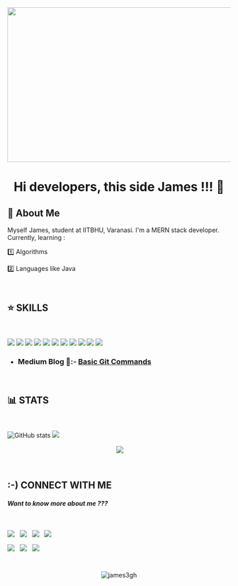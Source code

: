 <div align="center"><img align="center" src="https://user-images.githubusercontent.com/87705437/138810399-9c9d4c1b-87ab-459c-8691-76e4a3ea68d8.jpg" width=900px height=350px/>

# Hi developers, this side James !!! 👋
</div>

## 🚀 About Me 

Myself James, student at IITBHU, Varanasi. I'm a MERN stack developer. Currently, learning :

1️⃣ Algorithms

2️⃣ Languages like Java 

<br/>

## ⭐ SKILLS

<br/>
  
![](https://img.shields.io/badge/C%2B%2B-00599C?style=for-the-badge&logo=c%2B%2B&logoColor=white) ![](	https://img.shields.io/badge/Python-3776AB?style=for-the-badge&logo=python&logoColor=white) ![](	https://img.shields.io/badge/HTML5-E34F26?style=for-the-badge&logo=html5&logoColor=white) ![](	https://img.shields.io/badge/CSS3-1572B6?style=for-the-badge&logo=css3&logoColor=white) ![](	https://img.shields.io/badge/JavaScript-323330?style=for-the-badge&logo=javascript&logoColor=F7DF1E) ![](https://img.shields.io/badge/Bootstrap-563D7C?style=for-the-badge&logo=bootstrap&logoColor=white) ![](	https://img.shields.io/badge/React-20232A?style=for-the-badge&logo=react&logoColor=61DAFB) ![](	https://img.shields.io/badge/Git-F05032?style=for-the-badge&logo=git&logoColor=white) ![](https://img.shields.io/badge/Visual_Studio-5C2D91?style=for-the-badge&logo=visual%20studio&logoColor=white) ![](https://img.shields.io/badge/Medium-12100E?style=for-the-badge&logo=medium&logoColor=white) ![](https://img.shields.io/badge/jQuery-0769AD?style=for-the-badge&logo=jquery&logoColor=white)

 * ### Medium Blog 📃:- [Basic Git Commands](https://tinyurl.com/GitBasicCommands) 
<br/>

## 📊 STATS 
<br/>

![GitHub stats](https://github-readme-stats.vercel.app/api?username=james3gh&showicons=true&theme=radical) 
![](https://github-readme-streak-stats.herokuapp.com/?user=james3gh&theme=gotham) <br />
<p align="center">&nbsp;<img align="center" src="https://github-readme-stats.vercel.app/api/top-langs/?username=james3gh&theme=gotham&include_all_commits=true&count_private=true" /></p> 

<br/>

## :-) CONNECT WITH ME 
#### *Want to know more about me ???* 

<br/>

 [<img align="center" src="https://img.shields.io/badge/Facebook-1877F2?style=for-the-badge&logo=facebook&logoColor=white"/>](https://www.facebook.com/) &nbsp;   [<img align="center" src="https://img.shields.io/badge/Instagram-E4405F?style=for-the-badge&logo=instagram&logoColor=white"/>](https://www.instagram.com/) &nbsp;  [<img align="center" src="https://img.shields.io/badge/LinkedIn-0077B5?style=for-the-badge&logo=linkedin&logoColor=white"/>](https://www.linkedin.com/feed/) &nbsp;  [<img align="center" src="https://img.shields.io/badge/Quora-%23B92B27.svg?&style=for-the-badge&logo=Quora&logoColor=white"/>](https://www.quora.com/) &nbsp; 

[<img align="center" src="https://img.shields.io/badge/Codeforces-445f9d?style=for-the-badge&logo=Codeforces&logoColor=white"/>](https://codeforces.com/#) &nbsp;  [<img align="center" src="https://img.shields.io/badge/Codechef-%23B92B27.svg?&style=for-the-badge&logo=Codechef&logoColor=white"/>](https://www.codechef.com/#) &nbsp;  [<img align="center" src="https://img.shields.io/badge/Discord-7289DA?style=for-the-badge&logo=discord&logoColor=white"/>](https://discord.com/channels/@me) &nbsp; 
 
<br/>

<p align="center"> <img src="https://komarev.com/ghpvc/?username=james3gh&label=Profile%20views&color=0e75b6&style=flat" alt="james3gh" /></p>

